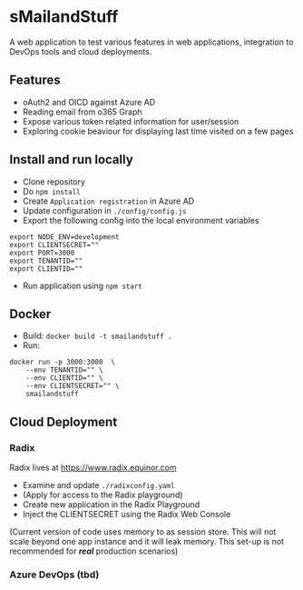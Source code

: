 # sMailandStuff
A web application to test various features in web applications, integration to DevOps tools and cloud deployments.

## Features

- oAuth2 and OICD against Azure AD
- Reading email from o365 Graph
- Expose various token related information for user/session
- Exploring cookie beaviour for displaying last time visited on a few pages

## Install and run locally

* Clone repository
* Do `npm install`
* Create `Application registration` in Azure AD
* Update configuration in `./config/config.js`
* Export the following config into the local environment variables 
```
export NODE_ENV=development
export CLIENTSECRET=""
export PORT=3000
export TENANTID=""
export CLIENTID=""
```

* Run application using `npm start`

## Docker

* Build: `docker build -t smailandstuff .`
* Run:

```
docker run -p 3000:3000  \
    --env TENANTID="" \
    --env CLIENTID="" \
    --env CLIENTSECRET="" \
    smailandstuff
```

## Cloud Deployment

### Radix

Radix lives at https://www.radix.equinor.com

* Examine and update `./radixconfig.yaml`
* (Apply for access to the Radix playground)
* Create new application in the Radix Playground
* Inject the CLIENTSECRET using the Radix Web Console

(Current version of code uses memory to as session store. This will not scale beyond one app instance and it will leak memory. This set-up is not recommended for ***real*** production scenarios)

### Azure DevOps (tbd)